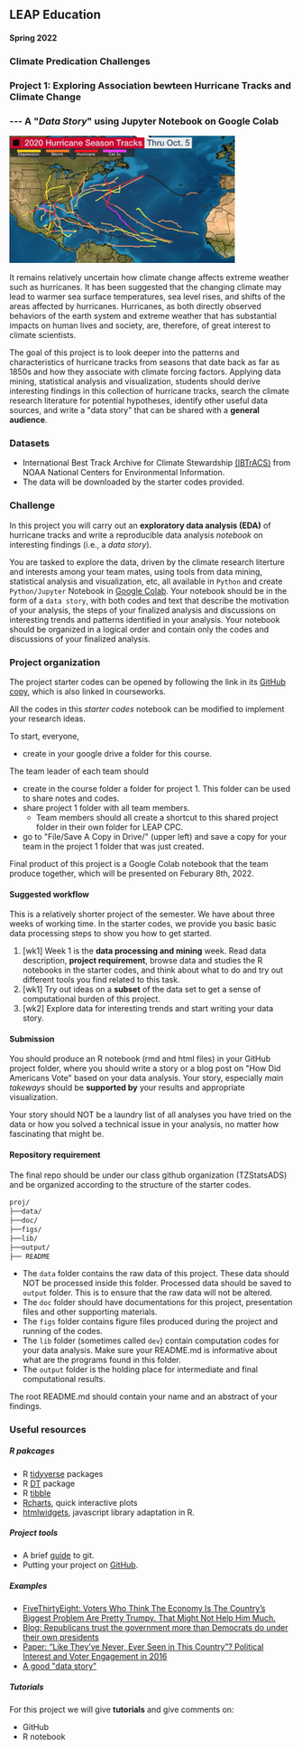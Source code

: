 ## LEAP Education 
#### Spring 2022
### Climate Predication Challenges 
### Project 1: Exploring Association bewteen Hurricane Tracks and Climate Change
### --- A "*Data Story*" using Jupyter Notebook on Google Colab

<img src="../figs/tracks-2020example.jpeg" width="400">

It remains relatively uncertain how climate change affects extreme weather such as hurricanes. It has been suggested that the changing climate may lead to warmer sea surface temperatures, sea level rises, and shifts of the areas affected by hurricanes. Hurricanes, as both directly observed behaviors of the earth system and extreme weather that has substantial impacts on human lives and society, are, therefore, of great interest to climate scientists. 

The goal of this project is to look deeper into the patterns and characteristics of hurricane tracks from seasons that date back as far as 1850s and how they associate with climate forcing factors. Applying data mining, statistical analysis and visualization, students should derive interesting findings in this collection of hurricane tracks, search the climate research literature for potential hypotheses, identify other useful data sources, and write a "data story" that can be shared with a **general audience**. 

### Datasets

+ International Best Track Archive for Climate Stewardship [(IBTrACS)](https://www.ncdc.noaa.gov/ibtracs/) from NOAA National Centers for Environmental Information. 
+ The data will be downloaded by the starter codes provided. 

### Challenge 

In this project you will carry out an **exploratory data analysis (EDA)** of hurricane tracks and write a reproducible data analysis *notebook* on interesting findings (i.e., a *data story*).

You are tasked to explore the data, driven by the climate research literture and interests among your team mates, using tools from data mining, statistical analysis and visualization, etc, all available in `Python` and create `Python/Jupyter` Notebook in [Google Colab](https://www.youtube.com/watch?v=inN8seMm7UI). Your notebook should be in the form of a `data story`, with both codes and text that describe the motivation of your analysis, the steps of your finalized analysis and discussions on interesting trends and patterns identified in your analysis. Your notebook should be organized in a logical order and contain only the codes and discussions of your finalized analysis.   

### Project organization

The project starter codes can be opened by following the link in its [GitHub copy](https://github.com/leap-stc/LEAPCourse-Climate-Pred-Challenges/blob/main/Project-StarterCodes/Project1-EDAV/lib/Project1-Starter.ipynb), which is also linked in courseworks. 

All the codes in this *starter codes* notebook can be modified to implement your research ideas.

To start, everyone,

+ create in your google drive a folder for this course.

The team leader of each team should

+ create in the course folder a folder for project 1.
This folder can be used to share notes and codes.
+ share project 1 folder with all team members.
	+ Team members should all create a shortcut to this shared project folder in their own folder for LEAP CPC.
+ go to "File/Save A Copy in Drive/" (upper left) and save a copy for your team in the project 1 folder that was just created.

Final product of this project is a Google Colab notebook that the team produce together, which will be presented on Feburary 8th, 2022. 
 
#### Suggested workflow
This is a relatively shorter project of the semester. We have about three weeks of working time. In the starter codes, we provide you basic basic data processing steps to show you how to get started. 

1. [wk1] Week 1 is the **data processing and mining** week. Read data description, **project requirement**, browse data and studies the R notebooks in the starter codes, and think about what to do and try out different tools you find related to this task.
2. [wk1] Try out ideas on a **subset** of the data set to get a sense of computational burden of this project. 
3. [wk2] Explore data for interesting trends and start writing your data story. 

#### Submission
You should produce an R notebook (rmd and html files) in your GitHub project folder, where you should write a story or a blog post on "How Did Americans Vote" based on your data analysis. Your story, especially *main takeways* should be **supported by** your results and appropriate visualization. 

Your story should NOT be a laundry list of all analyses you have tried on the data or how you solved a technical issue in your analysis, no matter how fascinating that might be. 

#### Repository requirement

The final repo should be under our class github organization (TZStatsADS) and be organized according to the structure of the starter codes. 

```
proj/
├──data/
├──doc/
├──figs/
├──lib/
├──output/
├── README
```
- The `data` folder contains the raw data of this project. These data should NOT be processed inside this folder. Processed data should be saved to `output` folder. This is to ensure that the raw data will not be altered. 
- The `doc` folder should have documentations for this project, presentation files and other supporting materials. 
- The `figs` folder contains figure files produced during the project and running of the codes. 
- The `lib` folder (sometimes called `dev`) contain computation codes for your data analysis. Make sure your README.md is informative about what are the programs found in this folder. 
- The `output` folder is the holding place for intermediate and final computational results.

The root README.md should contain your name and an abstract of your findings. 

### Useful resources

##### R pakcages
* R [tidyverse](https://www.tidyverse.org/) packages
* R [DT](http://www.htmlwidgets.org/showcase_datatables.html) package
* R [tibble](https://cran.r-project.org/web/packages/tibble/vignettes/tibble.html)
* [Rcharts](https://www.r-graph-gallery.com/interactive-charts.html), quick interactive plots
* [htmlwidgets](http://www.htmlwidgets.org/), javascript library adaptation in R. 

##### Project tools
* A brief [guide](http://rogerdudler.github.io/git-guide/) to git.
* Putting your project on [GitHub](https://guides.github.com/introduction/getting-your-project-on-github/).

##### Examples
+ [FiveThirtyEight: Voters Who Think The Economy Is The Country’s Biggest Problem Are Pretty Trumpy. That Might Not Help Him Much.](https://fivethirtyeight.com/features/voters-who-think-the-economy-is-the-countrys-biggest-problem-are-pretty-trumpy-that-might-not-help-him-much/)
+ [Blog: Republicans trust the government more than Democrats do under their own presidents](https://blogs.lse.ac.uk/usappblog/2019/10/31/republicans-trust-the-government-more-than-democrats-do-under-their-own-presidents/)
+ [Paper: “Like They’ve Never, Ever Seen in This Country”? Political Interest and Voter Engagement in 2016](https://academic.oup.com/poq/article/82/S1/822/4944388)
+ [A good "data story"](https://drhagen.com/blog/the-missing-11th-of-the-month/)

##### Tutorials

For this project we will give **tutorials** and give comments on:

- GitHub
- R notebook
